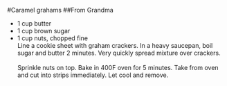 #Caramel grahams
##From Grandma
* 1 cup butter
* 1 cup brown sugar
* 1 cup nuts, chopped fine
<br>Line a cookie sheet with graham crackers. In a heavy saucepan, boil sugar and butter 2 minutes. Very quickly spread mixture over crackers.</br>
<br>Sprinkle nuts on top. Bake in 400F oven for 5 minutes. Take from oven and cut into strips immediately. Let cool and remove.</br>
